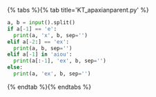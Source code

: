 {% tabs %}{% tab title='KT_apaxianparent.py' %}

```py
a, b = input().split()
if a[-1] == 'e':
  print(a, 'x', b, sep='')
elif a[-2:] == 'ex':
  print(a, b, sep='')
elif a[-1] in 'aiou':
  print(a[:-1], 'ex', b, sep='')
else:
  print(a, 'ex', b, sep='')
```

{% endtab %}{% endtabs %}
